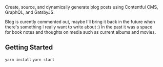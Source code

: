 Create, source, and dynamically generate blog posts using Contentful CMS, GraphQL, and GatsbyJS.

Blog is curently commented out, maybe I'll bring it back in the future when there's something I really want to write about :) In the past it was a space for book notes and thoughts on media such as current albums and movies.

## Getting Started
`yarn install`
`yarn start`
